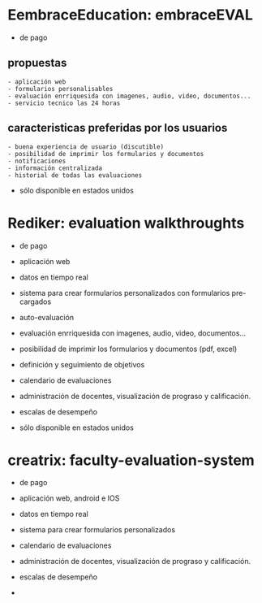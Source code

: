 # EembraceEducation: embraceEVAL
  
  - de pago

  ## propuestas
    - aplicación web
    - formularios personalisables
    - evaluación enrriquesida con imagenes, audio, video, documentos...
    - servicio tecnico las 24 horas

  ## caracteristicas preferidas por los usuarios
    - buena experiencia de usuario (discutible)
    - posibilidad de imprimir los formularios y documentos
    - notificaciones
    - información centralizada
    - historial de todas las evaluaciones

  - sólo disponible en estados unidos

# Rediker: evaluation walkthroughts
  - de pago


  - aplicación web
  - datos en tiempo real
  - sistema para crear formularios personalizados con formularios pre-cargados
  - auto-evaluación
  - evaluación enrriquesida con imagenes, audio, video, documentos...
  - posibilidad de imprimir los formularios y documentos (pdf, excel)
  - definición y seguimiento de objetivos
  - calendario de evaluaciones

  - administración de docentes, visualización de prograso y calificación.

  - escalas de desempeño

  - sólo disponible en estados unidos

# creatrix: faculty-evaluation-system
  
  - de pago
  
  - aplicación web, android e IOS
  - datos en tiempo real
  - sistema para crear formularios personalizados

  - calendario de evaluaciones
  - administración de docentes, visualización de prograso y calificación.

  - escalas de desempeño

  -